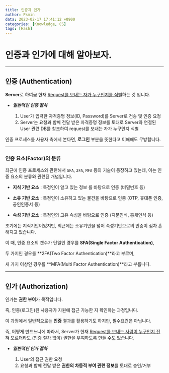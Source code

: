 ```yaml
---
title: 인증과 인가
author: Psmin
data: 2023-02-17 17:41:12 +0900
categories: [Knowledge, CS]
tags: [Hash]
---
```


# 인증과 인가에 대해 알아보자.

---

## 인증 (Authentication)

**Server**로 하여금 현재 <u>Request를 보내는 자가 누구인지를 식별</u>하는 것 입니다.

- **_일반적인 인증 절차_**

  1. User가 입력한 자격증명 정보(ID, Password)를 Server로 전송 및 인증 요청
  2. Server는 요청과 함께 전달 받은 자격증명 정보를 토대로 Server와 연결된 User 관련 DB를 참조하여 request를 보내는 자가 누구인지 식별

인증 프로세스를 사용자 측에서 본다면, **로그인** 부분을 뜻한다고 이해해도 무방합니다.

---

### 인증 요소(Factor)의 분류

최근에 인증 프로세스와 관련해서 `SFA`, `2FA`, `MFA` 등의 기술이 등장하고 있는데, 이는 인증 요소의 분류와 관련된 개념입니다.

- **지식 기반 요소** : 특정인이 알고 있는 정보 를 바탕으로 인증 (비밀번호 등)

- **소유 기반 요소** : 특정인이 소유하고 있는 물건을 바탕으로 인증 (OTP, 휴대폰 인증, 공인인증서 등)
- **속성 기반 요소** : 특정인의 고유 속성을 바탕으로 인증 (지문인식, 홍채인식 등)

초기에는 지식기반이었지만, 최근에는 소유기반을 넘어 속성기반으로의 인증이 점차 흔해지고 있습니다.

이 때, 인증 요소의 갯수가 단일인 경우를 **SFA(Single Factor Authentication)**,

두 가지인 경우를 **2FA(Two Factor Authentication)**라고 부르며,

새 가지 이상인 경우를 **MFA(Multi Factor Authentication)**라고 부릅니다.

---

## 인가 (Authorization)

인가는 **권한 부여**가 목적입니다.

즉, 인증(로그인)된 사용자가 자원에 접근 가능한 지 확인하는 과정입니다.

이 과정에서 일반적으로는 **인증** 결과를 활용하기도 하지만, 필수요건은 아닙니다.

즉, 어떻게 만드느냐에 따라서, Server가 현재 <u>Request를 보내는 사람이 누구인지 전혀 모르더라도 (인증 절차 없이)</u> 권한을 부여하도록 만들 수도 있습니다.

- **_일반적인 인가 절차_**

  1. User의 접근 권한 요청
  2. 요청과 함께 전달 받은 **권한의 차등적 부여 관련 정보**를 토대로 승인/거부
